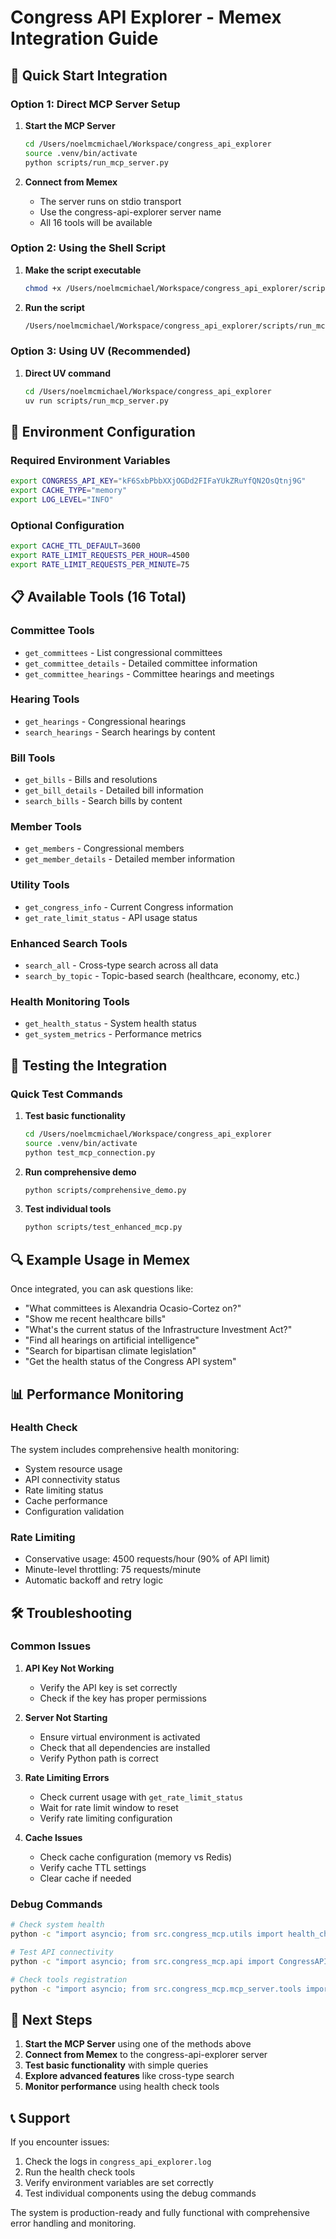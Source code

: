 # Congress API Explorer - Memex Integration Guide

## 🚀 Quick Start Integration

### Option 1: Direct MCP Server Setup

1. **Start the MCP Server**
   ```bash
   cd /Users/noelmcmichael/Workspace/congress_api_explorer
   source .venv/bin/activate
   python scripts/run_mcp_server.py
   ```

2. **Connect from Memex**
   - The server runs on stdio transport
   - Use the congress-api-explorer server name
   - All 16 tools will be available

### Option 2: Using the Shell Script

1. **Make the script executable**
   ```bash
   chmod +x /Users/noelmcmichael/Workspace/congress_api_explorer/scripts/run_mcp_server.sh
   ```

2. **Run the script**
   ```bash
   /Users/noelmcmichael/Workspace/congress_api_explorer/scripts/run_mcp_server.sh
   ```

### Option 3: Using UV (Recommended)

1. **Direct UV command**
   ```bash
   cd /Users/noelmcmichael/Workspace/congress_api_explorer
   uv run scripts/run_mcp_server.py
   ```

## 🔧 Environment Configuration

### Required Environment Variables
```bash
export CONGRESS_API_KEY="kF6SxbPbbXXjOGDd2FIFaYUkZRuYfQN2OsQtnj9G"
export CACHE_TYPE="memory"
export LOG_LEVEL="INFO"
```

### Optional Configuration
```bash
export CACHE_TTL_DEFAULT=3600
export RATE_LIMIT_REQUESTS_PER_HOUR=4500
export RATE_LIMIT_REQUESTS_PER_MINUTE=75
```

## 📋 Available Tools (16 Total)

### Committee Tools
- `get_committees` - List congressional committees
- `get_committee_details` - Detailed committee information
- `get_committee_hearings` - Committee hearings and meetings

### Hearing Tools
- `get_hearings` - Congressional hearings
- `search_hearings` - Search hearings by content

### Bill Tools
- `get_bills` - Bills and resolutions
- `get_bill_details` - Detailed bill information
- `search_bills` - Search bills by content

### Member Tools
- `get_members` - Congressional members
- `get_member_details` - Detailed member information

### Utility Tools
- `get_congress_info` - Current Congress information
- `get_rate_limit_status` - API usage status

### Enhanced Search Tools
- `search_all` - Cross-type search across all data
- `search_by_topic` - Topic-based search (healthcare, economy, etc.)

### Health Monitoring Tools
- `get_health_status` - System health status
- `get_system_metrics` - Performance metrics

## 🧪 Testing the Integration

### Quick Test Commands

1. **Test basic functionality**
   ```bash
   cd /Users/noelmcmichael/Workspace/congress_api_explorer
   source .venv/bin/activate
   python test_mcp_connection.py
   ```

2. **Run comprehensive demo**
   ```bash
   python scripts/comprehensive_demo.py
   ```

3. **Test individual tools**
   ```bash
   python scripts/test_enhanced_mcp.py
   ```

## 🔍 Example Usage in Memex

Once integrated, you can ask questions like:

- "What committees is Alexandria Ocasio-Cortez on?"
- "Show me recent healthcare bills"
- "What's the current status of the Infrastructure Investment Act?"
- "Find all hearings on artificial intelligence"
- "Search for bipartisan climate legislation"
- "Get the health status of the Congress API system"

## 📊 Performance Monitoring

### Health Check
The system includes comprehensive health monitoring:
- System resource usage
- API connectivity status
- Rate limiting status
- Cache performance
- Configuration validation

### Rate Limiting
- Conservative usage: 4500 requests/hour (90% of API limit)
- Minute-level throttling: 75 requests/minute
- Automatic backoff and retry logic

## 🛠️ Troubleshooting

### Common Issues

1. **API Key Not Working**
   - Verify the API key is set correctly
   - Check if the key has proper permissions

2. **Server Not Starting**
   - Ensure virtual environment is activated
   - Check that all dependencies are installed
   - Verify Python path is correct

3. **Rate Limiting Errors**
   - Check current usage with `get_rate_limit_status`
   - Wait for rate limit window to reset
   - Verify rate limiting configuration

4. **Cache Issues**
   - Check cache configuration (memory vs Redis)
   - Verify cache TTL settings
   - Clear cache if needed

### Debug Commands

```bash
# Check system health
python -c "import asyncio; from src.congress_mcp.utils import health_checker; print(asyncio.run(health_checker.check_health()))"

# Test API connectivity
python -c "import asyncio; from src.congress_mcp.api import CongressAPIClient; client = CongressAPIClient(); print(asyncio.run(client.get_current_congress())); asyncio.run(client.close())"

# Check tools registration
python -c "import asyncio; from src.congress_mcp.mcp_server.tools import register_tools; print(f'Tools: {len(asyncio.run(register_tools()))}')"
```

## 🎯 Next Steps

1. **Start the MCP Server** using one of the methods above
2. **Connect from Memex** to the congress-api-explorer server
3. **Test basic functionality** with simple queries
4. **Explore advanced features** like cross-type search
5. **Monitor performance** using health check tools

## 📞 Support

If you encounter issues:
1. Check the logs in `congress_api_explorer.log`
2. Run the health check tools
3. Verify environment variables are set correctly
4. Test individual components using the debug commands

The system is production-ready and fully functional with comprehensive error handling and monitoring.
